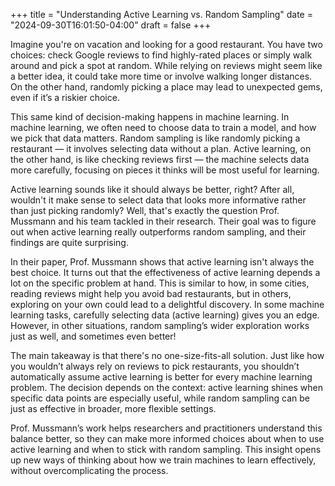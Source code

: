 +++
title = "Understanding Active Learning vs. Random Sampling"
date = "2024-09-30T16:01:50-04:00"
draft = false
+++

Imagine you're on vacation and looking for a good restaurant. You have two choices: check Google reviews to find highly-rated places or simply walk around and pick a spot at random. While relying on reviews might seem like a better idea, it could take more time or involve walking longer distances. On the other hand, randomly picking a place may lead to unexpected gems, even if it’s a riskier choice.

This same kind of decision-making happens in machine learning. In machine learning, we often need to choose data to train a model, and how we pick that data matters. Random sampling is like randomly picking a restaurant — it involves selecting data without a plan. Active learning, on the other hand, is like checking reviews first — the machine selects data more carefully, focusing on pieces it thinks will be most useful for learning.

Active learning sounds like it should always be better, right? After all, wouldn't it make sense to select data that looks more informative rather than just picking randomly? Well, that's exactly the question Prof. Mussmann and his team tackled in their research. Their goal was to figure out when active learning really outperforms random sampling, and their findings are quite surprising.

In their paper, Prof. Mussmann shows that active learning isn't always the best choice. It turns out that the effectiveness of active learning depends a lot on the specific problem at hand. This is similar to how, in some cities, reading reviews might help you avoid bad restaurants, but in others, exploring on your own could lead to a delightful discovery. In some machine learning tasks, carefully selecting data (active learning) gives you an edge. However, in other situations, random sampling’s wider exploration works just as well, and sometimes even better!

The main takeaway is that there's no one-size-fits-all solution. Just like how you wouldn’t always rely on reviews to pick restaurants, you shouldn’t automatically assume active learning is better for every machine learning problem. The decision depends on the context: active learning shines when specific data points are especially useful, while random sampling can be just as effective in broader, more flexible settings.

Prof. Mussmann’s work helps researchers and practitioners understand this balance better, so they can make more informed choices about when to use active learning and when to stick with random sampling. This insight opens up new ways of thinking about how we train machines to learn effectively, without overcomplicating the process.
